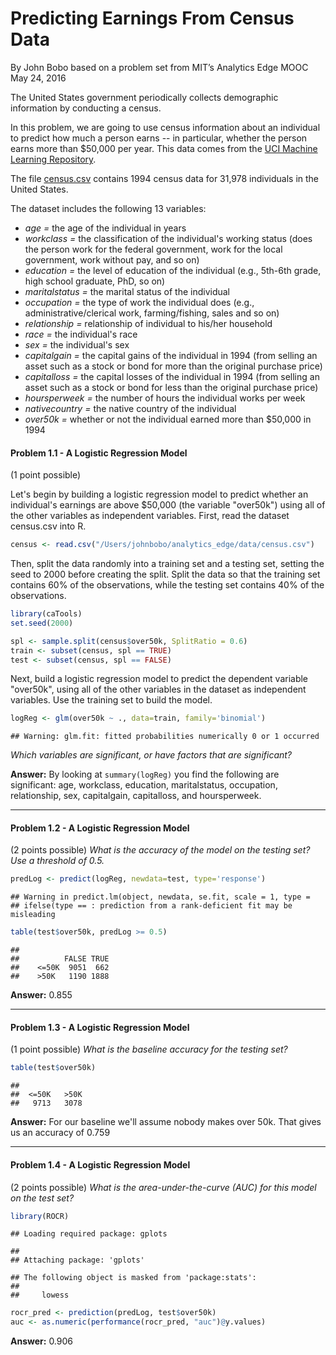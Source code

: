 # Predicting Earnings From Census Data
By John Bobo based on a problem set from MIT’s Analytics Edge MOOC  
May 24, 2016  


The United States government periodically collects demographic information by conducting a census.

In this problem, we are going to use census information about an individual to predict how much a person earns -- in particular, whether the person earns more than $50,000 per year. This data comes from the [UCI Machine Learning Repository](http://archive.ics.uci.edu/ml/datasets/Adult).

The file [census.csv](https://d37djvu3ytnwxt.cloudfront.net/asset-v1:MITx+15.071x_3+1T2016+type@asset+block/census.csv) contains 1994 census data for 31,978 individuals in the United States.

The dataset includes the following 13 variables:

- _age =_ the age of the individual in years
- _workclass =_ the classification of the individual's working status (does the person work for the federal government, work for the local government, work without pay, and so on)
- _education =_ the level of education of the individual (e.g., 5th-6th grade, high school graduate, PhD, so on)
- _maritalstatus =_ the marital status of the individual
- _occupation =_ the type of work the individual does (e.g., administrative/clerical work, farming/fishing, sales and so on)
- _relationship =_ relationship of individual to his/her household
- _race =_ the individual's race
- _sex =_ the individual's sex
- _capitalgain =_ the capital gains of the individual in 1994 (from selling an asset such as a stock or bond for more than the original purchase price)
- _capitalloss =_ the capital losses of the individual in 1994 (from selling an asset such as a stock or bond for less than the original purchase price)
- _hoursperweek =_ the number of hours the individual works per week
- _nativecountry =_ the native country of the individual
- _over50k =_ whether or not the individual earned more than $50,000 in 1994

#### Problem 1.1 - A Logistic Regression Model

(1 point possible)

Let's begin by building a logistic regression model to predict whether an individual's earnings are above $50,000 (the variable "over50k") using all of the other variables as independent variables. First, read the dataset census.csv into R.

```r
census <- read.csv("/Users/johnbobo/analytics_edge/data/census.csv")
```

Then, split the data randomly into a training set and a testing set, setting the seed to 2000 before creating the split. Split the data so that the training set contains 60% of the observations, while the testing set contains 40% of the observations.

```r
library(caTools)
set.seed(2000)

spl <- sample.split(census$over50k, SplitRatio = 0.6)
train <- subset(census, spl == TRUE)
test <- subset(census, spl == FALSE)
```

Next, build a logistic regression model to predict the dependent variable "over50k", using all of the other variables in the dataset as independent variables. Use the training set to build the model.

```r
logReg <- glm(over50k ~ ., data=train, family='binomial')
```

```
## Warning: glm.fit: fitted probabilities numerically 0 or 1 occurred
```

*Which variables are significant, or have factors that are significant?*  

**Answer:** By looking at `summary(logReg)` you find the following are significant:  age,   workclass,   education,   maritalstatus,   occupation,   relationship,  sex,  capitalgain,   capitalloss,   and hoursperweek. 

***

#### Problem 1.2 - A Logistic Regression Model

(2 points possible)
*What is the accuracy of the model on the testing set? Use a threshold of 0.5.*

```r
predLog <- predict(logReg, newdata=test, type='response')
```

```
## Warning in predict.lm(object, newdata, se.fit, scale = 1, type =
## ifelse(type == : prediction from a rank-deficient fit may be misleading
```

```r
table(test$over50k, predLog >= 0.5)
```

```
##         
##          FALSE TRUE
##    <=50K  9051  662
##    >50K   1190 1888
```
**Answer:** 0.855

***

#### Problem 1.3 - A Logistic Regression Model

(1 point possible)
*What is the baseline accuracy for the testing set?*

```r
table(test$over50k)
```

```
## 
##  <=50K   >50K 
##   9713   3078
```
**Answer:** For our baseline we'll assume nobody makes over 50k.  That gives us an accuracy of 0.759

***

#### Problem 1.4 - A Logistic Regression Model

(2 points possible)
*What is the area-under-the-curve (AUC) for this model on the test set?*

```r
library(ROCR)
```

```
## Loading required package: gplots
```

```
## 
## Attaching package: 'gplots'
```

```
## The following object is masked from 'package:stats':
## 
##     lowess
```

```r
rocr_pred <- prediction(predLog, test$over50k)
auc <- as.numeric(performance(rocr_pred, "auc")@y.values)
```
**Answer:** 0.906
